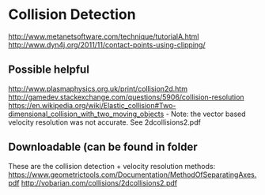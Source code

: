 # Collision Detection
http://www.metanetsoftware.com/technique/tutorialA.html
http://www.dyn4j.org/2011/11/contact-points-using-clipping/

## Possible helpful
http://www.plasmaphysics.org.uk/print/collision2d.htm
http://gamedev.stackexchange.com/questions/5906/collision-resolution
https://en.wikipedia.org/wiki/Elastic_collision#Two-dimensional_collision_with_two_moving_objects - Note: the vector based velocity resolution was not accurate. See 2dcollisions2.pdf

## Downloadable (can be found in folder

These are the collision detection + velocity resolution methods:
https://www.geometrictools.com/Documentation/MethodOfSeparatingAxes.pdf
http://vobarian.com/collisions/2dcollisions2.pdf
